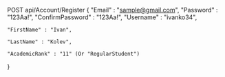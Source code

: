 POST api/Account/Register
{
	"Email" : "sample@gmail.com",
	"Password" : "123Aa!",
	"ConfirmPassword" : "123Aa!",
	"Username" : "ivanko34",
 
	"FirstName" : "Ivan",
 
	"LastName" : "Kolev",
 
	"AcademicRank" : "11" (Or "RegularStudent")
}

